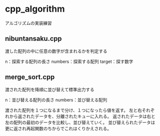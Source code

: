 # cpp_algorithm
アルゴリズムの実装練習

## nibuntansaku.cpp

渡した配列の中に任意の数字が含まれるかを判定する

n：探索する配列の長さ
numbers：探索する配列
target：探す数字

## merge_sort.cpp

渡された配列を降順に並び替えて標準出力する

n：並び替える配列の長さ
numbers：並び替える配列

渡された配列を１つになるまで分け、１つになったら値を返す。
左と右それぞれから返されたデータを、分離されたキューに入れる。
返されたデータは右と左の配列の最初のデータを比較し、並び替えていく。
並び替えられたデータは更に返され再起関数のちからでこれはくりかえされる。

